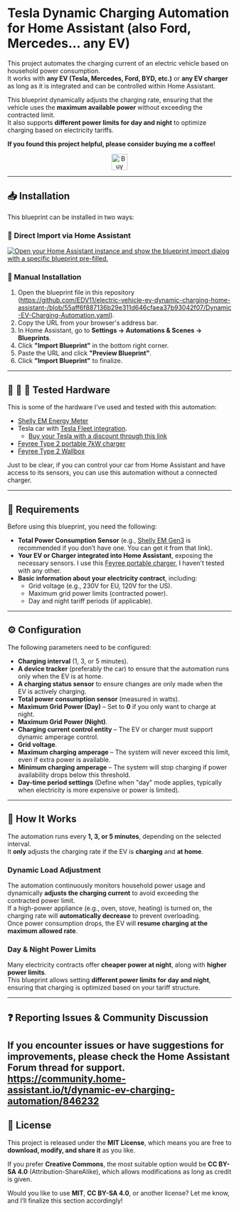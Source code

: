 # Tesla Dynamic Charging Automation for Home Assistant (also Ford, Mercedes... any EV)

This project automates the charging current of an electric vehicle based on household power consumption.  
It works with **any EV (Tesla, Mercedes, Ford, BYD, etc.)** or **any EV charger** as long as it is integrated and can be controlled within Home Assistant.

This blueprint dynamically adjusts the charging rate, ensuring that the vehicle uses the **maximum available power** without exceeding the contracted limit.  
It also supports **different power limits for day and night** to optimize charging based on electricity tariffs.

**If you found this project helpful, please consider buying me a coffee!**

<div align="center">
  <a href='https://ko-fi.com/K3K819CO23' target='_blank'>
    <img height='36' style='border:0px;height:36px;' 
         src='https://storage.ko-fi.com/cdn/kofi6.png?v=6' border='0' 
         alt='Buy Me a Coffee at ko-fi' />
  </a>
</div>

---

## 📥 Installation

This blueprint can be installed in two ways:

### **🔗 Direct Import via Home Assistant**
<a href="https://my.home-assistant.io/redirect/blueprint_import/?blueprint_url=https%3A%2F%2Fgithub.com%2FEDV11%2Felectric-vehicle-ev-dynamic-charging-home-assistant-%2Fblob%2F55aff6f887136b29e311d646cfaea37b93042f07%2FDynamic-EV-Charging-Automation.yaml" target="_blank" rel="noreferrer noopener"><img src="https://my.home-assistant.io/badges/blueprint_import.svg" alt="Open your Home Assistant instance and show the blueprint import dialog with a specific blueprint pre-filled." /></a>

### **📂 Manual Installation**
1. Open the blueprint file in this repository (https://github.com/EDV11/electric-vehicle-ev-dynamic-charging-home-assistant-/blob/55aff6f887136b29e311d646cfaea37b93042f07/Dynamic-EV-Charging-Automation.yaml).
2. Copy the URL from your browser's address bar.
3. In Home Assistant, go to **Settings → Automations & Scenes → Blueprints**.
4. Click **"Import Blueprint"** in the bottom right corner.
5. Paste the URL and click **"Preview Blueprint"**.
6. Click **"Import Blueprint"** to finalize.

---

## 🔌 🚗 🔋 Tested Hardware  

This is some of the hardware I've used and tested with this automation:  

- [Shelly EM Energy Meter](https://amzlink.to/az0UFbhU9htEu)  
- Tesla car with [Tesla Fleet integration](https://www.home-assistant.io/integrations/tesla_fleet/).  
  - [Buy your Tesla with a discount through this link](https://ts.la/eduardo432919)  
- [Feyree Type 2 portable 7kW charger](https://s.click.aliexpress.com/e/_opguDAp)  
- [Feyree Type 2 Wallbox](https://s.click.aliexpress.com/e/_oEFZ75f)  

Just to be clear, if you can control your car from Home Assistant and have access to its sensors, you can use this automation without a connected charger.

---

## 🔧 Requirements

Before using this blueprint, you need the following:

- **Total Power Consumption Sensor** (e.g., <a href="https://amzlink.to/az0UFbhU9htEu" target=_blank>Shelly EM Gen3</a> is recommended if you don’t have one. You can get it from that link).
- **Your EV or Charger integrated into Home Assistant**, exposing the necessary sensors. I use this <a href="https://s.click.aliexpress.com/e/_opguDAp" target=_blank>Feyree portable charger</a>, I haven't tested with any other.
- **Basic information about your electricity contract**, including:
  - Grid voltage (e.g., 230V for EU, 120V for the US).
  - Maximum grid power limits (contracted power).
  - Day and night tariff periods (if applicable).

---

## ⚙️ Configuration

The following parameters need to be configured:

- **Charging interval** (1, 3, or 5 minutes).
- **A device tracker** (preferably the car) to ensure that the automation runs only when the EV is at home.
- **A charging status sensor** to ensure changes are only made when the EV is actively charging.
- **Total power consumption sensor** (measured in watts).
- **Maximum Grid Power (Day)** – Set to **0** if you only want to charge at night.
- **Maximum Grid Power (Night)**.
- **Charging current control entity** – The EV or charger must support dynamic amperage control.
- **Grid voltage**.
- **Maximum charging amperage** – The system will never exceed this limit, even if extra power is available.
- **Minimum charging amperage** – The system will stop charging if power availability drops below this threshold.
- **Day-time period settings** (Define when "day" mode applies, typically when electricity is more expensive or power is limited).

---

## 🚀 How It Works

The automation runs every **1, 3, or 5 minutes**, depending on the selected interval.  
It **only** adjusts the charging rate if the EV is **charging** and **at home**.  

### **Dynamic Load Adjustment**
The automation continuously monitors household power usage and dynamically **adjusts the charging current** to avoid exceeding the contracted power limit.  
If a high-power appliance (e.g., oven, stove, heating) is turned on, the charging rate will **automatically decrease** to prevent overloading.  
Once power consumption drops, the EV will **resume charging at the maximum allowed rate**.

### **Day & Night Power Limits**
Many electricity contracts offer **cheaper power at night**, along with **higher power limits**.  
This blueprint allows setting **different power limits for day and night**, ensuring that charging is optimized based on your tariff structure.

---

## ❓ Reporting Issues & Community Discussion

If you encounter issues or have suggestions for improvements, please check the **Home Assistant Forum thread** for support.  
[https://community.home-assistant.io/t/dynamic-ev-charging-automation/846232
](https://community.home-assistant.io/t/dynamic-ev-charging-automation/846232)
---

## 📜 License

This project is released under the **MIT License**, which means you are free to **download, modify, and share it** as you like.

If you prefer **Creative Commons**, the most suitable option would be **CC BY-SA 4.0** (Attribution-ShareAlike), which allows modifications as long as credit is given.

Would you like to use **MIT**, **CC BY-SA 4.0**, or another license? Let me know, and I’ll finalize this section accordingly!
